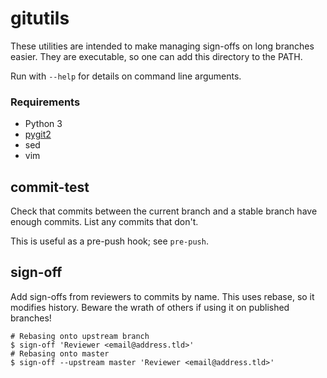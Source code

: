 # gitutils

These utilities are intended to make managing sign-offs on long branches easier.
They are executable, so one can add this directory to the PATH.

Run with `--help` for details on command line arguments.

### Requirements

* Python 3
* [pygit2](http://www.pygit2.org/)
* sed
* vim

## commit-test

Check that commits between the current branch and a stable branch have enough
commits. List any commits that don't.

This is useful as a pre-push hook; see `pre-push`.

## sign-off

Add sign-offs from reviewers to commits by name. This uses rebase, so it
modifies history. Beware the wrath of others if using it on published branches!

    # Rebasing onto upstream branch
    $ sign-off 'Reviewer <email@address.tld>'
    # Rebasing onto master
    $ sign-off --upstream master 'Reviewer <email@address.tld>'
